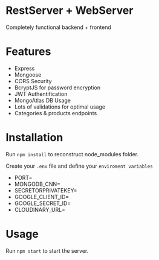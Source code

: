 # RestServer + WebServer
Completely functional backend + frontend

# Features
+ Express
+ Mongoose
+ CORS Security
+ BcryptJS for password encryption
+ JWT Authentification
+ MongoAtlas DB Usage
+ Lots of validations for optimal usage
+ Categories & products endpoints

# Installation
Run ```npm install``` to reconstruct node_modules folder.

Create your ```.env``` file and define your ```enviroment variables```
+ PORT=
+ MONGODB_CNN=
+ SECRETORPRIVATEKEY=
+ GOOGLE_CLIENT_ID=
+ GOOGLE_SECRET_ID=
+ CLOUDINARY_URL=
# Usage 
Run ```npm start``` to start the server.

